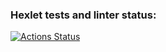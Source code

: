 ### Hexlet tests and linter status:
[![Actions Status](https://github.com/nikitaZeynalov/frontend-project-44/workflows/hexlet-check/badge.svg)](https://github.com/nikitaZeynalov/frontend-project-44/actions)